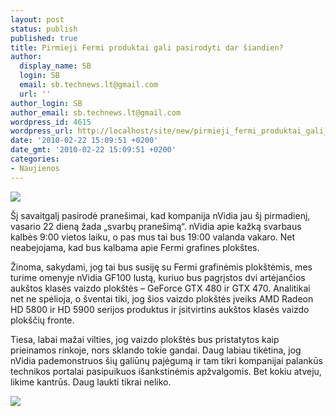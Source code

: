 ```yaml
---
layout: post
status: publish
published: true
title: Pirmieji Fermi produktai gali pasirodyti dar šiandien?
author:
  display_name: SB
  login: SB
  email: sb.technews.lt@gmail.com
  url: ''
author_login: SB
author_email: sb.technews.lt@gmail.com
wordpress_id: 4615
wordpress_url: http://localhost/site/new/pirmieji_fermi_produktai_gali_pasirodyti_dar_siandien/
date: '2010-02-22 15:09:51 +0200'
date_gmt: '2010-02-22 15:09:51 +0200'
categories:
- Naujienos
---
```

<div class="imgright"><img src="http://t0.gstatic.com/images?q=tbn:kzDAUsH55GR3_M:http://www.hwmania.org/gallery/images/1/large/1_nvidia_fermi_tesla_card_gputc.jpg"  /></div>
<p>Šį savaitgalį pasirodė pranešimai, kad kompanija nVidia jau šį pirmadienį, vasario 22 dieną žada „svarbų pranešimą“. nVidia apie kažką svarbaus kalbės 9:00 vietos laiku, o pas mus tai bus 19:00 valanda vakaro. Net neabejojama, kad bus kalbama apie Fermi grafines plokštes.</p>
<p>Žinoma, sakydami, jog tai bus susiję su Fermi grafinėmis plokštėmis, mes turime omenyje nVidia GF100 lustą, kuriuo bus pagrįstos dvi artėjančios aukštos klasės vaizdo plokštės – GeForce GTX 480 ir GTX 470. Analitikai net ne spėlioja, o šventai tiki, jog šios vaizdo plokštės įveiks AMD Radeon HD 5800 ir HD 5900 serijos produktus ir įsitvirtins aukštos klasės vaizdo plokščių fronte.</p>
<p>Tiesa, labai mažai vilties, jog vaizdo plokštės bus pristatytos kaip prieinamos rinkoje, nors sklando tokie gandai. Daug labiau tikėtina, jog nVidia pademonstruos šių galiūnų pajėgumą ir tam tikri kompanijai palankūs technikos portalai pasipuikuos išankstinėmis apžvalgomis. Bet kokiu atveju, likime kantrūs. Daug laukti tikrai neliko.</p>
<p><img src="http://www.tcmagazine.com/images/news/Hardware/Nvidia/Nvidia_GF100_CES10_02.jpg" /></p>
